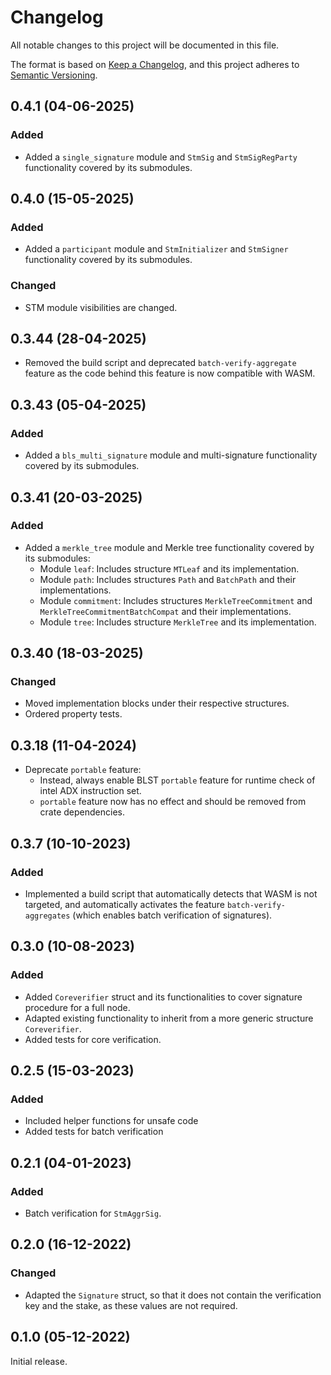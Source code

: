 # Changelog

All notable changes to this project will be documented in this file.

The format is based on [Keep a Changelog](https://keepachangelog.com/en/1.0.0/),
and this project adheres to [Semantic Versioning](https://semver.org/spec/v2.0.0.html).

## 0.4.1 (04-06-2025)

### Added

- Added a `single_signature` module and `StmSig` and `StmSigRegParty` functionality covered by its submodules.

## 0.4.0 (15-05-2025)

### Added

- Added a `participant` module and `StmInitializer` and `StmSigner` functionality covered by its submodules.

### Changed

- STM module visibilities are changed.

## 0.3.44 (28-04-2025)

- Removed the build script and deprecated `batch-verify-aggregate` feature as the code behind this feature is now
  compatible with WASM.

## 0.3.43 (05-04-2025)

### Added

- Added a `bls_multi_signature` module and multi-signature functionality covered by its submodules.

## 0.3.41 (20-03-2025)

### Added

- Added a `merkle_tree` module and Merkle tree functionality covered by its submodules:
  - Module `leaf`: Includes structure `MTLeaf` and its implementation.
  - Module `path`: Includes structures `Path` and `BatchPath` and their implementations.
  - Module `commitment`: Includes structures `MerkleTreeCommitment` and `MerkleTreeCommitmentBatchCompat` and their implementations.
  - Module `tree`: Includes structure `MerkleTree` and its implementation.

## 0.3.40 (18-03-2025)

### Changed

- Moved implementation blocks under their respective structures.
- Ordered property tests.

## 0.3.18 (11-04-2024)

- Deprecate `portable` feature:
  - Instead, always enable BLST `portable` feature for runtime check of intel ADX instruction set.
  - `portable` feature now has no effect and should be removed from crate dependencies.

## 0.3.7 (10-10-2023)

### Added

- Implemented a build script that automatically detects that WASM is not targeted, and automatically activates the feature `batch-verify-aggregates` (which enables batch verification of signatures).

## 0.3.0 (10-08-2023)

### Added

- Added `Coreverifier` struct and its functionalities to cover signature procedure for a full node.
- Adapted existing functionality to inherit from a more generic structure `Coreverifier`.
- Added tests for core verification.

## 0.2.5 (15-03-2023)

### Added

- Included helper functions for unsafe code
- Added tests for batch verification

## 0.2.1 (04-01-2023)

### Added

- Batch verification for `StmAggrSig`.

## 0.2.0 (16-12-2022)

### Changed

- Adapted the `Signature` struct, so that it does not contain the verification key and
  the stake, as these values are not required.

## 0.1.0 (05-12-2022)

Initial release.
